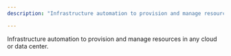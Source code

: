 ```yaml
---
description: "Infrastructure automation to provision and manage resources in any cloud or data center."

---
```

Infrastructure automation to provision and manage resources in any cloud or data center.
